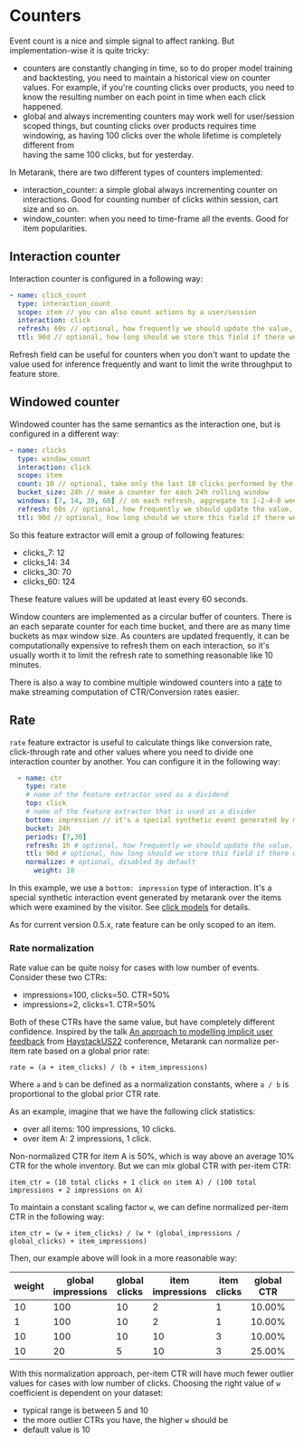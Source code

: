 # Counters

Event count is a nice and simple signal to affect ranking. But implementation-wise it is quite tricky:
* counters are constantly changing in time, so to do proper model training and backtesting, you need to maintain
  a historical view on counter values. For example, if you're counting clicks over products, you need to know the
  resulting number on each point in time when each click happened.
* global and always incrementing counters may work well for user/session scoped things, but counting clicks over 
  products requires time windowing, as having 100 clicks over the whole lifetime is completely different from  
  having the same 100 clicks, but for yesterday.

In Metarank, there are two different types of counters implemented:
* interaction_counter: a simple global always incrementing counter on interactions. Good for counting number of clicks within 
  session, cart size and so on.
* window_counter: when you need to time-frame all the events. Good for item popularities.

## Interaction counter

Interaction counter is configured in a following way:
```yaml
- name: click_count
  type: interaction_count
  scope: item // you can also count actions by a user/session
  interaction: click
  refresh: 60s // optional, how frequently we should update the value, 0s by default
  ttl: 90d // optional, how long should we store this field if there were no updates
```

Refresh field can be useful for counters when you don't want to update the value used for inference frequently
and want to limit the write throughput to feature store.

## Windowed counter

Windowed counter has the same semantics as the interaction one, but is configured in a different way:
```yaml
- name: clicks
  type: window_count
  interaction: click
  scope: item
  count: 10 // optional, take only the last 10 clicks performed by the user
  bucket_size: 24h // make a counter for each 24h rolling window
  windows: [7, 14, 30, 60] // on each refresh, aggregate to 1-2-4-8 week counts
  refresh: 60s // optional, how frequently we should update the value, 0s by default
  ttl: 90d // optional, how long should we store this field if there were no updates
```

So this feature extractor will emit a group of following features:
* clicks_7: 12
* clicks_14: 34
* clicks_30: 70
* clicks_60: 124

These feature values will be updated at least every 60 seconds.

Window counters are implemented as a circular buffer of counters. There is an each separate counter for each time bucket,
and there are as many time buckets as max window size. As counters are updated frequently, it can be computationally 
expensive to refresh them on each interaction, so it's usually worth it to limit the refresh rate to something reasonable
like 10 minutes.

There is also a way to combine multiple windowed counters into a [rate](counters.md#rate) to make streaming computation 
of CTR/Conversion rates easier.

## Rate

`rate` feature extractor is useful to calculate things like conversion rate, click-through rate and other values where you need 
to divide one interaction counter by another. You can configure it in the following way:
```yaml
  - name: ctr
    type: rate
    # name of the feature extractor used as a dividend
    top: click
    # name of the feature extractor that is used as a divider
    bottom: impression // it's a special synthetic event generated by metarank.
    bucket: 24h
    periods: [7,30]
    refresh: 1h # optional, how frequently we should update the value, 1h by default
    ttl: 90d # optional, how long should we store this field if there were no updates
    normalize: # optional, disabled by default
      weight: 10
```

In this example, we use a `bottom: impression` type of interaction. It's a special synthetic interaction event generated
by metarank over the items which were examined by the visitor. See [click models](../../click-models.md) for details.

As for current version 0.5.x, rate feature can be only scoped to an item.

### Rate normalization

Rate value can be quite noisy for cases with low number of events. Consider these two CTRs:
* impressions=100, clicks=50. CTR=50%
* impressions=2, clicks=1. CTR=50%

Both of these CTRs have the same value, but have completely different confidence. Inspired by the talk
[An approach to modelling implicit user feedback](https://haystackconf.com/us2022/talk-2/) from [HaystackUS22](https://haystackconf.com)
conference, Metarank can normalize per-item rate based on a global prior rate:
```
rate = (a + item_clicks) / (b + item_impressions)
```
Where `a` and `b` can be defined as a normalization constants, where `a / b` is proportional to the global
prior CTR rate.

As an example, imagine that we have the following click statistics:
* over all items: 100 impressions, 10 clicks.
* over item A: 2 impressions, 1 click.

Non-normalized CTR for item A is 50%, which is way above an average 10% CTR for the whole inventory. But we can
mix global CTR with per-item CTR:
```
item_ctr = (10 total clicks + 1 click on item A) / (100 total impressions + 2 impressions on A)
```

To maintain a constant scaling factor `w`, we can define normalized per-item CTR in the following way:
```
item_ctr = (w + item_clicks) / (w * (global_impressions / global_clicks) + item_impressions)
```
Then, our example above will look in a more reasonable way:

| weight | global impressions | global clicks | item impressions | item clicks | global CTR | item CTR  | normalized item CTR |
|--------|--------------------|---------------|------------------|-------------|------------|-----------|---------------------|
|     10 |                100 |            10 |                2 |           1 |     10.00% |    50.00% |              10.78% |
|      1 |                100 |            10 |                2 |           1 |     10.00% |    50.00% |              16.67% |
|     10 |                100 |            10 |               10 |           3 |     10.00% |    30.00% |              11.82% |
|     10 |                 20 |             5 |               10 |           3 |     25.00% |    30.00% |              26.00% |

With this normalization approach, per-item CTR will have much fewer outlier values for cases with low number of clicks.
Choosing the right value of `w` coefficient is dependent on your dataset:
* typical range is between 5 and 10
* the more outlier CTRs you have, the higher `w` should be
* default value is 10
